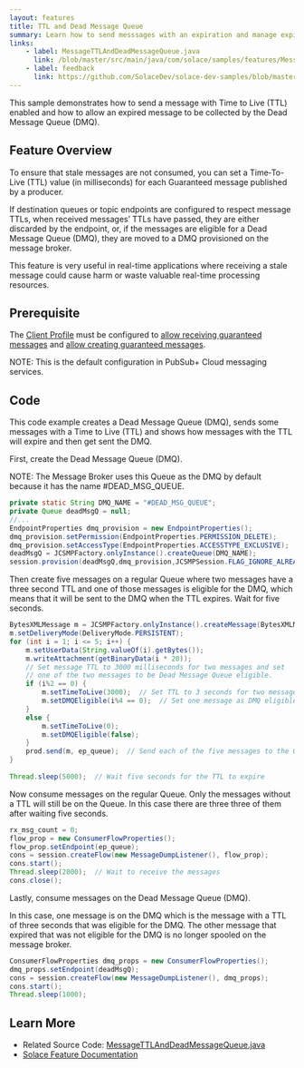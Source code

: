 ```yaml
---
layout: features
title: TTL and Dead Message Queue
summary: Learn how to send messsages with an expiration and manage expired messages.
links:
    - label: MessageTTLAndDeadMessageQueue.java
      link: /blob/master/src/main/java/com/solace/samples/features/MessageTTLAndDeadMessageQueue.java
    - label: feedback
      link: https://github.com/SolaceDev/solace-dev-samples/blob/master/src/pages/tutorials/jcsmp/feature_ttl-and-dmq.md
---
```


This sample demonstrates how to send a message with Time to Live (TTL) enabled and how to allow an expired message to be collected by the Dead Message Queue (DMQ).

## Feature Overview

To ensure that stale messages are not consumed, you can set a Time‑To-Live (TTL) value (in milliseconds) for each Guaranteed message published by a producer.

If destination queues or topic endpoints are configured to respect message TTLs, when received messages’ TTLs have passed, they are either discarded by the endpoint, or, if the messages are eligible for a Dead Message Queue (DMQ), they are moved to a DMQ provisioned on the message broker.

This feature is very useful in real-time applications where receiving a stale message could cause harm or waste valuable real-time processing resources.

## Prerequisite

The [Client Profile](https://docs.solace.com/Configuring-and-Managing/Configuring-Client-Profiles.htm) must be configured to [allow receiving guaranteed messages](https://docs.solace.com/Configuring-and-Managing/Configuring-Client-Profiles.htm#Allow-G-Msg-Receives) and [allow creating guaranteed messages](https://docs.solace.com/Configuring-and-Managing/Configuring-Client-Profiles.htm#Allow-G-Msg-Creates).

NOTE:  This is the default configuration in PubSub+ Cloud messaging services.

## Code

This code example creates a Dead Message Queue (DMQ), sends some messages with a Time to Live (TTL) and shows how messages with the TTL will expire and then get sent the DMQ.

First, create the Dead Message Queue (DMQ).

NOTE:  The Message Broker uses this Queue as the DMQ by default because it has the name #DEAD_MSG_QUEUE. 

```java
private static String DMQ_NAME = "#DEAD_MSG_QUEUE";
private Queue deadMsgQ = null;
//...
EndpointProperties dmq_provision = new EndpointProperties();
dmq_provision.setPermission(EndpointProperties.PERMISSION_DELETE);
dmq_provision.setAccessType(EndpointProperties.ACCESSTYPE_EXCLUSIVE);
deadMsgQ = JCSMPFactory.onlyInstance().createQueue(DMQ_NAME);
session.provision(deadMsgQ,dmq_provision,JCSMPSession.FLAG_IGNORE_ALREADY_EXISTS);
```

Then create five messages on a regular Queue where two messages have a three second TTL and one of those messages is eligible for the DMQ, which means that it will be sent to the DMQ when the TTL expires.  Wait for five seconds.

```java
BytesXMLMessage m = JCSMPFactory.onlyInstance().createMessage(BytesXMLMessage.class);
m.setDeliveryMode(DeliveryMode.PERSISTENT);
for (int i = 1; i <= 5; i++) {
    m.setUserData(String.valueOf(i).getBytes());
    m.writeAttachment(getBinaryData(i * 20));
    // Set message TTL to 3000 milliseconds for two messages and set
    // one of the two messages to be Dead Message Queue eligible.
    if (i%2 == 0) {
        m.setTimeToLive(3000);  // Set TTL to 3 seconds for two messages
        m.setDMQEligible(i%4 == 0);  // Set one message as DMQ eligible
    }
    else {
        m.setTimeToLive(0);
        m.setDMQEligible(false);
    }
    prod.send(m, ep_queue);  // Send each of the five messages to the Queue
}
 
Thread.sleep(5000);  // Wait five seconds for the TTL to expire
```

Now consume messages on the regular Queue.  Only the messages without a TTL will still be on the Queue.  In this case there are three three of them after waiting five seconds.

```java
rx_msg_count = 0;
flow_prop = new ConsumerFlowProperties();
flow_prop.setEndpoint(ep_queue);
cons = session.createFlow(new MessageDumpListener(), flow_prop);
cons.start();
Thread.sleep(2000);  // Wait to receive the messages
cons.close();
```

Lastly, consume messages on the Dead Message Queue (DMQ).

In this case, one message is on the DMQ which is the message with a TTL of three seconds that was eligible for the DMQ.  The other message that expired that was not eligible for the DMQ is no longer spooled on the message broker.

```java
ConsumerFlowProperties dmq_props = new ConsumerFlowProperties();
dmq_props.setEndpoint(deadMsgQ);
cons = session.createFlow(new MessageDumpListener(), dmq_props);
cons.start();
Thread.sleep(1000);
```

## Learn More

* Related Source Code: [MessageTTLAndDeadMessageQueue.java](https://github.com/SolaceSamples/solace-samples-java/blob/master/src/main/java/com/solace/samples/features/MessageTTLAndDeadMessageQueue.java)
* [Solace Feature Documentation](https://docs.solace.com/Solace-JMS-API/Setting-Message-Properties.htm?Highlight=Time%20to%20live)
